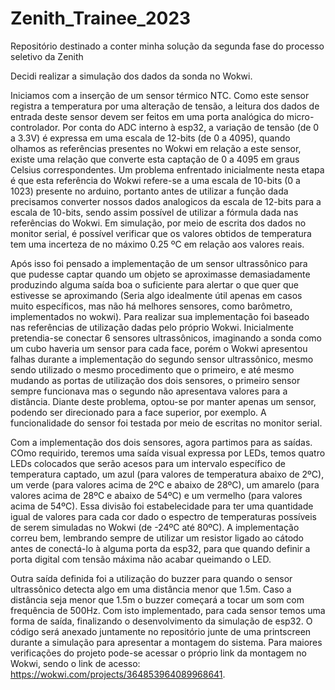 # Zenith_Trainee_2023
Repositório destinado a conter minha solução da segunda fase do processo seletivo da Zenith

Decidi realizar a simulação dos dados da sonda no Wokwi.

Iniciamos com a inserção de um sensor térmico NTC. Como este sensor registra a temperatura por uma alteração de tensão, a leitura dos dados de entrada deste sensor devem ser feitos em uma porta analógica do micro-controlador. Por conta do ADC interno à esp32, a variação de tensão (de 0 a 3.3V) é expressa em uma escala de 12-bits (de 0 a 4095), quando olhamos as referências presentes no Wokwi em relação a este sensor, existe uma relação que converte esta captação de 0 a 4095 em graus Celsius correspondentes. Um problema enfrentado inicialmente nesta etapa é que esta referência do Wokwi refere-se a uma escala de 10-bits (0 a 1023) presente no arduino, portanto antes de utilizar a função dada precisamos converter nossos dados analogicos da escala de 12-bits para a escala de 10-bits, sendo assim possível de utilizar a fórmula dada nas referências do Wokwi. Em simulação, por meio de escrita dos dados no monitor serial, é possível verificar que os valores obtidos de temperatura tem uma incerteza de no máximo 0.25 ºC em relação aos valores reais.

Após isso foi pensado a implementação de um sensor ultrassônico para que pudesse captar quando um objeto se aproximasse demasiadamente produzindo alguma saída boa o suficiente para alertar o que quer que estivesse se aproximando (Seria algo idealmente útil apenas em casos muito específicos, mas não há melhores sensores, como barômetro, implementados no wokwi). Para realizar sua implementação foi baseado nas referências de utilização dadas pelo próprio Wokwi. Inicialmente pretendia-se conectar 6 sensores ultrassônicos, imaginando a sonda como um cubo haveria um sensor para cada face, porém o Wokwi apresentou falhas durante a implementação do segundo sensor ultrassônico, mesmo sendo utilizado o mesmo procedimento que o primeiro, e até mesmo mudando as portas de utilização dos dois sensores, o primeiro sensor sempre funcionava mas o segundo não apresentava valores para a distância. Diante deste problema, optou-se por manter apenas um sensor, podendo ser direcionado para a face superior, por exemplo. A funcionalidade do sensor foi testada por meio de escritas no monitor serial.

Com a implementação dos dois sensores, agora partimos para as saídas. COmo requirido, teremos uma saída visual expressa por LEDs, temos quatro LEDs colocados que serão acesos para um intervalo específico de temperatura captado, um azul (para valores de temperatura abaixo de 2ºC), um verde (para valores acima de 2ºC e abaixo de 28ºC), um amarelo (para valores acima de 28ºC e abaixo de 54ºC) e um vermelho (para valores acima de 54ºC). Essa divisão foi estabelecidade para ter uma quantidade igual de valores para cada cor dado o espectro de temperaturas possíveis de serem simuladas no Wokwi (de -24ºC até 80ºC). A implementação correu bem, lembrando sempre de utilizar um resistor ligado ao cátodo antes de conectá-lo à alguma porta da esp32, para que quando definir a porta digital com tensão máxima não acabar queimando o LED.

Outra saída definida foi a utilização do buzzer para quando o sensor ultrassônico detecta algo em uma distância menor que 1.5m. Caso a distância seja menor que 1.5m o buzzer começará a tocar um som com frequência de 500Hz. Com isto implementado, para cada sensor temos uma forma de saída, finalizando o desenvolvimento da simulação de esp32. O código será anexado juntamente no repositório junte de uma printscreen durante a simulação para apresentar a montagem do sistema. Para maiores verificações do projeto pode-se acessar o próprio link da montagem no Wokwi, sendo o link de acesso: https://wokwi.com/projects/364853964089968641.
